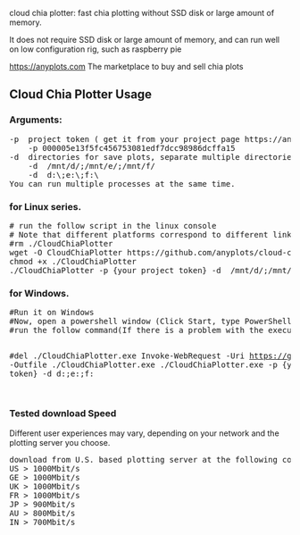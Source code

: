 cloud chia plotter: fast chia plotting without SSD disk or large amount of memory.

It does not require SSD disk or large amount of memory, and can run well on low configuration rig, such as raspberry pie

https://anyplots.com The marketplace to buy and sell chia plots

<h2>Cloud Chia Plotter Usage</h2>

<h3>Arguments:</h3>
<pre>
-p  project token ( get it from your project page https://anyplots.com/buy-chia-plot/projects ), such as(40 chars):
    -p 000005e13f5fc456753081edf7dcc98986dcffa15 
-d  directories for save plots, separate multiple directories with semicolons, such as:
    -d  /mnt/d/;/mnt/e/;/mnt/f/
    -d  d:\;e:\;f:\
You can run multiple processes at the same time.
</pre>

<h3>for Linux series.</h3>
<pre>
# run the follow script in the linux console
# Note that different platforms correspond to different link versions
#rm ./CloudChiaPlotter
wget -O CloudChiaPlotter https://github.com/anyplots/cloud-chia-plotter/releases/download/v1/cloud-chia-plotter-v1-linux-x64
chmod +x ./CloudChiaPlotter
./CloudChiaPlotter -p {your project token} -d  /mnt/d/;/mnt/e/;/mnt/f/
</pre>

<h3>for Windows.</h3>
<pre>
#Run it on Windows
#Now, open a powershell window (Click Start, type PowerShell, and then click Windows PowerShell)
#run the follow command(If there is a problem with the execution sequence, please execute line by line)

#del ./CloudChiaPlotter.exe
Invoke-WebRequest -Uri  https://github.com/anyplots/cloud-chia-plotter/releases/download/v1/cloud-chia-plotter-v1-win-x64.exe -Outfile ./CloudChiaPlotter.exe
./CloudChiaPlotter.exe -p {your project token} -d  d:\;e:\;f:\
</pre>


<h3>Tested download Speed</h3>
Different user experiences may vary, depending on your network and the plotting server you choose.
<pre>
download from U.S. based plotting server at the following countries(bandwidth 1 Gbit/s):
US > 1000Mbit/s
GE > 1000Mbit/s
UK > 1000Mbit/s
FR > 1000Mbit/s
JP > 900Mbit/s
AU > 800Mbit/s
IN > 700Mbit/s



</pre>
